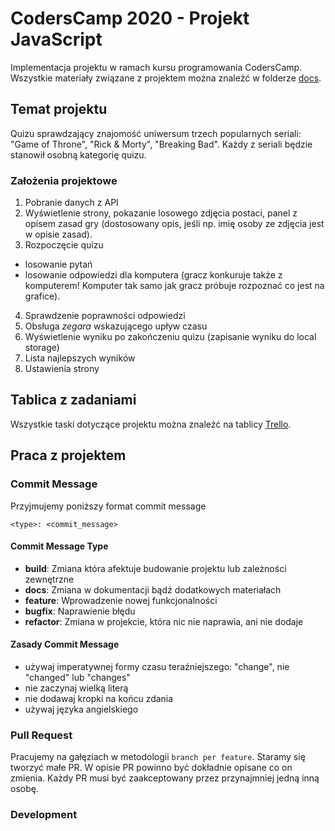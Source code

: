 # CodersCamp 2020 - Projekt JavaScript

Implementacja projektu w ramach kursu programowania CodersCamp. Wszystkie materiały związane z projektem można znaleźć w folderze [docs](docs).

## Temat projektu

Quizu sprawdzający znajomość uniwersum trzech popularnych seriali: "Game of Throne", "Rick & Morty", "Breaking Bad". Każdy z seriali będzie stanowił osobną kategorię quizu.

### Założenia projektowe

1. Pobranie danych z API
2. Wyświetlenie strony, pokazanie losowego zdjęcia postaci, panel z opisem zasad gry (dostosowany opis, jeśli np. imię osoby ze zdjęcia jest w opisie zasad).
3. Rozpoczęcie quizu

- losowanie pytań
- losowanie odpowiedzi dla komputera (gracz konkuruje także z komputerem! Komputer tak samo jak gracz próbuje rozpoznać co jest na grafice).

4. Sprawdzenie poprawności odpowiedzi
5. Obsługa *zegara* wskazującego upływ czasu
6. Wyświetlenie wyniku po zakończeniu quizu (zapisanie wyniku do local storage)
7. Lista najlepszych wyników
8. Ustawienia strony

## Tablica z zadaniami

Wszystkie taski dotyczące projektu można znaleźć na tablicy [Trello](https://trello.com/b/qMtg04W4/project-js).

## Praca z projektem

### Commit Message

Przyjmujemy poniższy format commit message

```
<type>: <commit_message>
```

#### Commit Message Type

* **build**: Zmiana która afektuje budowanie projektu lub zależności zewnętrzne
* **docs**: Zmiana w dokumentacji bądź dodatkowych materiałach
* **feature**: Wprowadzenie nowej funkcjonalności
* **bugfix**: Naprawienie błędu
* **refactor**: Zmiana w projekcie, która nic nie naprawia, ani nie dodaje

#### Zasady Commit Message

* używaj imperatywnej formy czasu teraźniejszego: "change", nie "changed" lub "changes"
* nie zaczynaj wielką literą
* nie dodawaj kropki na końcu zdania
* używaj języka angielskiego

### Pull Request

Pracujemy na gałęziach w metodologii `branch per feature`. Staramy się tworzyć małe PR. W opisie PR powinno być dokładnie opisane co on zmienia. Każdy PR musi być zaakceptowany przez przynajmniej jedną inną osobę.

### Development
